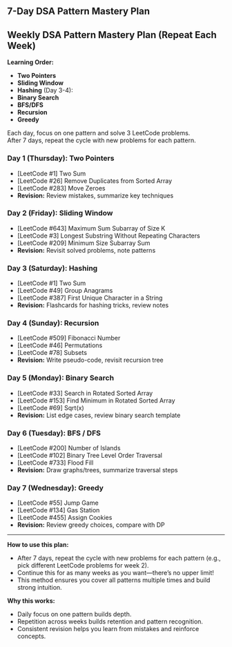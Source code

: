 
## 7-Day DSA Pattern Mastery Plan
## Weekly DSA Pattern Mastery Plan (Repeat Each Week)

**Learning Order:**
- **Two Pointers** 
- **Sliding Window** 
- **Hashing** (Day 3-4): 
- **Binary Search** 
- **BFS/DFS** 
- **Recursion** 
- **Greedy**

Each day, focus on one pattern and solve 3 LeetCode problems.  
After 7 days, repeat the cycle with new problems for each pattern.

### Day 1 (Thursday): Two Pointers
- [LeetCode #1] Two Sum
- [LeetCode #26] Remove Duplicates from Sorted Array
- [LeetCode #283] Move Zeroes
- **Revision:** Review mistakes, summarize key techniques

### Day 2 (Friday): Sliding Window
- [LeetCode #643] Maximum Sum Subarray of Size K
- [LeetCode #3] Longest Substring Without Repeating Characters
- [LeetCode #209] Minimum Size Subarray Sum
- **Revision:** Revisit solved problems, note patterns

### Day 3 (Saturday): Hashing
- [LeetCode #1] Two Sum
- [LeetCode #49] Group Anagrams
- [LeetCode #387] First Unique Character in a String
- **Revision:** Flashcards for hashing tricks, review notes

### Day 4 (Sunday): Recursion
- [LeetCode #509] Fibonacci Number
- [LeetCode #46] Permutations
- [LeetCode #78] Subsets
- **Revision:** Write pseudo-code, revisit recursion tree

### Day 5 (Monday): Binary Search
- [LeetCode #33] Search in Rotated Sorted Array
- [LeetCode #153] Find Minimum in Rotated Sorted Array
- [LeetCode #69] Sqrt(x)
- **Revision:** List edge cases, review binary search template

### Day 6 (Tuesday): BFS / DFS
- [LeetCode #200] Number of Islands
- [LeetCode #102] Binary Tree Level Order Traversal
- [LeetCode #733] Flood Fill
- **Revision:** Draw graphs/trees, summarize traversal steps

### Day 7 (Wednesday): Greedy
- [LeetCode #55] Jump Game
- [LeetCode #134] Gas Station
- [LeetCode #455] Assign Cookies
- **Revision:** Review greedy choices, compare with DP

---

**How to use this plan:**
- After 7 days, repeat the cycle with new problems for each pattern (e.g., pick different LeetCode problems for week 2).
- Continue this for as many weeks as you want—there’s no upper limit!
- This method ensures you cover all patterns multiple times and build strong intuition.

**Why this works:**
- Daily focus on one pattern builds depth.
- Repetition across weeks builds retention and pattern recognition.
- Consistent revision helps you learn from mistakes and reinforce concepts.



